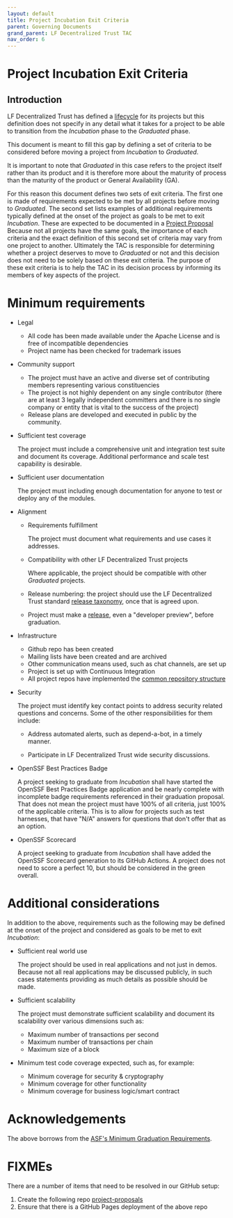 ```yaml
---
layout: default
title: Project Incubation Exit Criteria
parent: Governing Documents
grand_parent: LF Decentralized Trust TAC
nav_order: 6
---
```

[//]: # (SPDX-License-Identifier: CC-BY-4.0)

# Project Incubation Exit Criteria

## Introduction

LF Decentralized Trust has defined a [lifecycle](./project-lifecycle.md) for its
projects but this definition does not specify in any detail what it
takes for a project to be able to transition from the
*Incubation* phase to the *Graduated* phase.

This document is meant to fill this gap by defining a set of criteria to
be considered before moving a project from *Incubation*
to *Graduated*.

It is important to note that *Graduated* in this case refers to
the project itself rather than its product and it is therefore more
about the maturity of process than the maturity of the product or
General Availability (GA).

For this reason this document defines two sets of exit criteria. The
first one is made of requirements expected to be met by all projects
before moving to *Graduated*. The second set lists examples of
additional requirements typically defined at the onset of the project as
goals to be met to exit *Incubation*. These are expected to be documented
in a [Project Proposal](https://lf-decentralized-trust.github.io/project-proposals/)
Because not all projects have the same goals, the importance of each
criteria and the exact definition of this second set of criteria may
vary from one project to another. Ultimately the TAC is responsible for
determining whether a project deserves to move to *Graduated* or
not and this decision does not need to be solely based on these exit
criteria. The purpose of these exit criteria is to help the TAC in its
decision process by informing its members of key aspects of the project.

# Minimum requirements

-   Legal

    -   All code has been made available under the Apache License and is
        free of incompatible dependencies
    -   Project name has been checked for trademark issues

-   Community support

    -   The project must have an active and diverse set of contributing
        members representing various constituencies
    -   The project is not highly dependent on any single contributor
        (there are at least 3 legally independent committers and there
        is no single company or entity that is vital to the success of
        the project)
    -   Release plans are developed and executed in public by the
        community.

-   Sufficient test coverage

    The project must include a comprehensive unit and integration test
    suite and document its coverage. Additional performance and scale
    test capability is desirable.

-   Sufficient user documentation

    The project must including enough documentation for anyone to test
    or deploy any of the modules.

-   Alignment

    -   Requirements fulfillment

        The project must document what requirements and use cases it addresses.

    -   Compatibility with other LF Decentralized Trust projects

        Where applicable, the project should be compatible with other
        *Graduated* projects.

    -   Release numbering: the project should use the LF Decentralized Trust
        standard [release taxonomy](./release-taxonomy.md), once that is agreed upon.

    -   Project must make a [release](./release-taxonomy.md), even a "developer preview",
        before graduation.

-   Infrastructure

    -   Github repo has been created
    -   Mailing lists have been created and are archived
    -   Other communication means used, such as chat channels, are set up
    -   Project is set up with Continuous Integration
    -   All project repos have implemented the [common repository structure](./repository-structure.md)

-   Security

    The project must identify key contact points to address
    security related questions and concerns.
    Some of the other responsibilities for them include:

    -   Address automated alerts, such as depend-a-bot, in a timely manner.

    -   Participate in LF Decentralized Trust wide security discussions.

-   OpenSSF Best Practices Badge

    A project seeking to graduate from *Incubation* shall have started the
    OpenSSF Best Practices Badge application and be nearly complete with
    incomplete badge requirements referenced in their graduation proposal.
    That does not mean the project must have 100% of all criteria, just
    100% of the applicable criteria. This is to allow for projects such
    as test harnesses, that have "N/A" answers for questions that don\'t
    offer that as an option.

-   OpenSSF Scorecard

    A project seeking to graduate from *Incubation* shall have added the
    OpenSSF Scorecard generation to its GitHub Actions. A project does not
    need to score a perfect 10, but should be considered in the green overall.

# Additional considerations

In addition to the above, requirements such as the following may be
defined at the onset of the project and considered as goals to be met to
exit *Incubation*:

-   Sufficient real world use

    The project should be used in real applications and not just in
    demos. Because not all real applications may be discussed publicly,
    in such cases statements providing as much details as possible
    should be made.

-   Sufficient scalability

    The project must demonstrate sufficient scalability and document its
    scalability over various dimensions such as:

    -   Maximum number of transactions per second
    -   Maximum number of transactions per chain
    -   Maximum size of a block

-   Minimum test code coverage expected, such as, for example:

    -   Minimum coverage for security & cryptography
    -   Minimum coverage for other functionality
    -   Minimum coverage for business logic/smart contract

# Acknowledgements

The above borrows from the [ASF\'s Minimum Graduation Requirements](https://incubator.apache.org/incubation/Incubation_Policy.html#Graduating+from+the+Incubator).

# FIXMEs
There are a number of items that need to be resolved in our GitHub setup:
1. Create the following repo [project-proposals](https://github.com/lf-decentralized-trust/project-proposals)
2. Ensure that there is a GitHub Pages deployment of the above repo